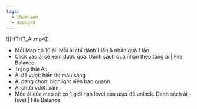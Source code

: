 ```yaml
---
tags:
  - thamhiem
  - duongnd
---
```

![[HTHT_Ai.mp4]]
- Mỗi Map có 10 ải. Mỗi ải chỉ đánh 1 lần & nhận quà 1 lần.
- Click vào ải sẽ xem được quà. Danh sách quà nhận theo từng ải | File Balance
- Trạng thái Ải:
- Ải đã vượt: hiển thị màu sáng
- Ải đang chọn: highlight viền bao quanh
- Ải chưa vượt: xám
- Mốc ải của map sẽ có 1 giới hạn level của user để unlock. Danh sách ải - level | File Balance